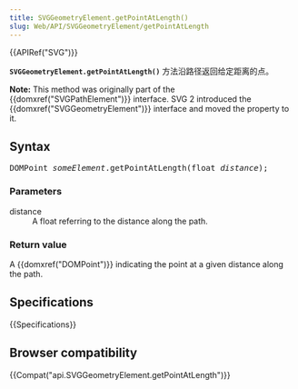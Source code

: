 ```yaml
---
title: SVGGeometryElement.getPointAtLength()
slug: Web/API/SVGGeometryElement/getPointAtLength
---
```

<div>{{APIRef("SVG")}}</div>

<p><code><strong>SVGGeometryElement.getPointAtLength()</strong></code> 方法沿路径返回给定距离的点。</p>

<div class="note">
<p><strong>Note:</strong> This method was originally part of the {{domxref("SVGPathElement")}} interface. SVG 2 introduced the {{domxref("SVGGeometryElement")}} interface and moved the property to it.</p>
</div>

<h2 id="Syntax">Syntax</h2>

<pre class="syntaxbox">DOMPoint <var>someElement</var>.getPointAtLength(float <var>distance</var>);
</pre>

<h3 id="Parameters">Parameters</h3>

<dl>
 <dt>distance</dt>
 <dd>A float referring to the distance along the path.</dd>
</dl>

<h3 id="Return_value">Return value</h3>

<p>A {{domxref("DOMPoint")}} indicating the point at a given distance along the path.</p>

<h2 id="Specifications">Specifications</h2>

{{Specifications}}

<h2 id="Browser_compatibility">Browser compatibility</h2>



<p>{{Compat("api.SVGGeometryElement.getPointAtLength")}}</p>
